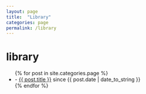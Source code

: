 ```yaml
---
layout: page
title:  "Library"
categories: page
permalink: /library
---
```

 
<div id="home">
  <h1>library</h1>
  <ul class="posts">
    {% for post in site.categories.page %}
      <li>- <a href="{{ post.url }}">{{ post.title }}</a><span> since {{ post.date | date_to_string }}</span></li>
    {% endfor %}
  </ul>
</div>
